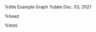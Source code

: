 %title Example Graph
%date Dec. 03, 2021

%head

<script type="module" src="{%root%}/components/muni.js"></script>
<script type="module" src="{%root%}/components/munibudget.js"></script>

%html

<x-muni-indicator key="DEPDEU" contab-id="8101"/></x-indicator>


